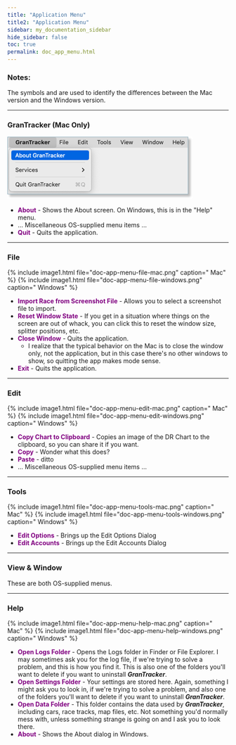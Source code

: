 ```yaml
---
title: "Application Menu"
title2: "Application Menu"
sidebar: my_documentation_sidebar
hide_sidebar: false
toc: true
permalink: doc_app_menu.html
---
```


### Notes:

The symbols <i class='fa fa-apple'></i> and <i class='fa fa-windows'></i> are used to identify the differences between the Mac version and the Windows version.
<br/>

<hr class="normal"/>

<div class="my_div-with-h3-mac">
<h3 id="grantracker" style="clickable-header top-level-header" >GranTracker <span style="font-size: 16px !important">(Mac Only)</span></h3>
</div>

![](images/doc-app-menu-grantracker.png)

* <span style="color:purple"><strong>About</strong></span> - Shows the About screen. On Windows, this is in the "Help" menu.
* ... Miscellaneous OS-supplied menu items ...
* <span style="color:purple"><strong>Quit</strong></span> - Quits the application.

<hr class="normal"/>

### File

<div class="my_flexbox-image-container my_figcaption-centered">
{% include image1.html file="doc-app-menu-file-mac.png" caption="<i class='fa fa-apple'></i> Mac" %}
{% include image1.html file="doc-app-menu-file-windows.png" caption="<i class='fa fa-windows'></i> Windows" %}
</div>

* <span style="color:purple"><strong>Import Race from Screenshot File</strong></span> - Allows you to select a screenshot file to import.
* <span style="color:purple"><strong>Reset Window State</strong></span> - If you get in a situation where things on the screen are out of whack, you can click this to reset the window size, splitter positions, etc.
* <span style="color:purple"><i class='fa fa-apple'></i> <strong>Close Window</strong></span> - Quits the application.
  * I realize that the typical behavior on the Mac is to close the window only, not the application, but in this case there's no other windows to show, so quitting the app makes mode sense.
* <span style="color:purple"><i class='fa fa-windows'></i> <strong>Exit</strong></span> - Quits the application.

<hr class="normal"/>


### Edit

<div class="my_flexbox-image-container my_figcaption-centered">
{% include image1.html file="doc-app-menu-edit-mac.png" caption="<i class='fa fa-apple'></i> Mac" %}
{% include image1.html file="doc-app-menu-edit-windows.png" caption="<i class='fa fa-windows'></i> Windows" %}
</div>

* <span style="color:purple"><strong>Copy Chart to Clipboard</strong></span> - Copies an image of the DR Chart to the clipboard, so you can share it if you want.
* <span style="color:purple"><strong>Copy</strong></span> - Wonder what this does?
* <span style="color:purple"><strong>Paste</strong></span> - ditto
* <i class='fa fa-apple'></i> ... Miscellaneous OS-supplied menu items ...


<hr class="normal"/>

### Tools

<div class="my_flexbox-image-container my_figcaption-centered">
{% include image1.html file="doc-app-menu-tools-mac.png" caption="<i class='fa fa-apple'></i> Mac" %}
{% include image1.html file="doc-app-menu-tools-windows.png" caption="<i class='fa fa-windows'></i> Windows" %}
</div>

* <span style="color:purple"><strong>Edit Options</strong></span> - Brings up the Edit Options Dialog
* <span style="color:purple"><strong>Edit Accounts</strong></span> - Brings up the Edit Accounts Dialog


<hr class="normal"/>

### View & Window

These are both OS-supplied menus.


<hr class="normal"/>


### Help

<div class="my_flexbox-image-container my_figcaption-centered">
{% include image1.html file="doc-app-menu-help-mac.png" caption="<i class='fa fa-apple'></i> Mac" %}
{% include image1.html file="doc-app-menu-help-windows.png" caption="<i class='fa fa-windows'></i> Windows" %}
</div>

* <span style="color:purple"><strong>Open Logs Folder</strong></span> - Opens the Logs folder in Finder or File Explorer. I may sometimes ask you for the log file, if we're trying to solve a problem, and this is how you find it. This is also one of the folders you'll want to delete if you want to uninstall ***GranTracker***.
* <span style="color:purple"><strong>Open Settings Folder</strong></span> - Your settings are stored here. Again, something I might ask you to look in, if we're trying to solve a problem, and also one of the folders you'll want to delete if you want to uninstall ***GranTracker***.
* <span style="color:purple"><strong>Open Data Folder</strong></span> - This folder contains the data used by ***GranTracker***, including cars, race tracks, map files, etc. Not something you'd normally mess with, unless something strange is going on and I ask you to look there.
* <span style="color:purple"><i class='fa fa-windows'></i> <strong>About</strong></span> - Shows the About dialog in Windows.
